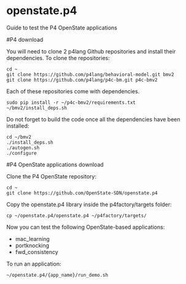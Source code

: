 # openstate.p4

Guide to test the P4 OpenState applications

#P4 download

You will need to clone 2 p4lang Github repositories and install their dependencies. To clone the repositories:

    cd ~
    git clone https://github.com/p4lang/behavioral-model.git bmv2
    git clone https://github.com/p4lang/p4c-bm.git p4c-bmv2

Each of these repositories come with dependencies.

    sudo pip install -r ~/p4c-bmv2/requirements.txt
    ~/bmv2/install_deps.sh
    
Do not forget to build the code once all the dependencies have been installed:

    cd ~/bmv2
    ./install_deps.sh
    ./autogen.sh
    ./configure

#P4 OpenState applications download

Clone the P4 OpenState repository:
    
    cd ~
    git clone https://github.com/OpenState-SDN/openstate.p4

Copy the openstate.p4 library inside the p4factory/targets folder:

    cp ~/openstate.p4/openstate.p4 ~/p4factory/targets/

Now you can test the following OpenState-based applications:

* mac_learning
* portknocking
* fwd_consistency

To run an application:

    ~/openstate.p4/{app_name}/run_demo.sh